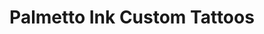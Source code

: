 ---
title: "Palmetto Ink Custom Tattoos"
url: /spartanburg/palmetto-ink-custom-tattoos/
shop: Tattoo
---